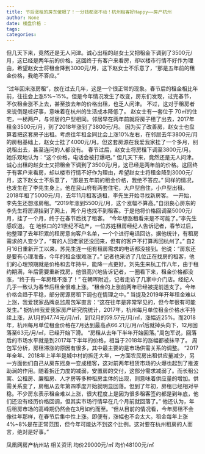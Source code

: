 ```yaml
---
title: 节后涨租的房东傻眼了！一分钱都涨不动！杭州租客好Happy——房产杭州
author: None
date: 楼盘价格 : 
tags: 
categories: 
---
```

但几天下来，竟然还是无人问津。诚心出租的赵女士又把租金下调到了3500元/月，这已经是两年前的价格。这回终于有客户来看房，却以楼市行情不好作为理由，希望赵女士将租金降到3000元/月，这下赵女士不乐意了，“那是五年前的租金价格，我绝不答应。”
<!-- more -->
“过年回来涨房租”，放在过去几年，这是一个很正常的现象。春节后的租金相比年前，往往会上涨5%~15%。但是今年情况发生了改变，房东们发现，过完春节，不仅租金涨不上去，甚至按去年的价格出租，也乏人问津。
不过，这对于租房者来说倒是桩好事，意味着在杭州的生活成本降低了。
赵女士有一套位于
70㎡的住宅，一梯两户，与邻居的户型相同。邻居早在两年前就将房子租了出去，2017年租金3500元/月，到了2018年涨到了3800元/月。
因为买了改善房，赵女士也盘算着把这套房子出租。考虑往年租金同比会上涨10%左右，在邻居去年3800元/月的房租基础上，赵女士挂了4000元/月。但这套房源在我爱我家挂了一个多月，别说租出去，甚至连问的人都没有。
春节过后，赵女士将房租下调至3800元/月。她乐观地认为：“这个价格，电话会被打爆吧。”
但几天下来，竟然还是无人问津。诚心出租的赵女士又把租金下调到了3500元/月，这已经是两年前的价格。这回终于有客户来看房，却以楼市行情不好作为理由，希望赵女士将租金降到3000元/月，这下赵女士不乐意了，“那是五年前的租金价格，我绝不答应。”
同样的情况，也发生在了李先生身上。他在艮山府有两套住宅，大户型自住，小户型出租。2018年租了5000元/月，去年11月租客退租，李先生开始寻找新房客。
一开始，李先生还想涨房租。“2019年涨到5500元/月，这个涨幅不算高。”自诩良心房东的李先生将房源挂到了网上，两个月也找不到租客。于是他将价格回调至5000元/月，挂了一个月，终于在春节后找了租客。
“今年想涨租看来是不可能了。”李先生感叹道。
在
地铁口的21世纪不动产，一位苏姓租房经纪人告诉记者，春节过后，他整理了去年积累的租房意向客户名单，一个个进行电话回访。据他统计，有租房需求的人变少了，“有的人回老家还没回来，但有的客户不打算再回杭州了。”
自2月16日重新开工以来，苏先生连一组有租房需求的电话都没接到。他说：“房东还是要有心理准备，今年的租金很难涨了。”
记者也采访了几位正在找房的租客，他们的心理预期就是价格和去年持平，能降一点更好。刘先生来杭工作八年，由于租约期满，年后需要重新找房，他很高兴地告诉记者，一圈看下来，租金价格都没涨，“终于有一年房租不涨了！”
在朝晖附近，记者走访了几家中介门店。经纪人几乎一致认为春节后租金很难上涨。“租金的上涨前两年已经被提前透支了。今年价格会趋于平稳，部分房源房租下调也在情理之中。”
当提及2019年开年租金难以上涨，我爱我家品牌总监周包军直言：“这在往年是非常罕见的，但今年很有可能发生。”
据杭州我爱我家房产研究院统计，2017年，杭州每月单位租金价格水平持续上涨，从1月的47.74元/月/㎡，到12月的59.57元/月/㎡，涨幅近25%。而2018年，杭州每月单位租金价格在7月达到最高点66.21元/月/㎡后就掉头向下，12月回落至63元/月/㎡，已经开始下滑。
“房租从去年下半年开始回落。”周包军说，回落后的市场水平就是到2017年下半年的价格，相当于2018年的涨幅都被抹平了。
周包军分析，房租滞涨的原因有很多，其中最主要的是市场供需关系的调整。
“2017年全年、2018年上半年是城中村的拆迁大年，一方面农民房出租供应量减少，另一方面他们自己从房东摇身一变成租客，这对前两年租赁市场的火爆也起到了推波助澜的作用。随着拆迁力度的减弱，安置房的交付，这部分需求减弱了。而长租公寓、公租房、廉租房、人才房等多种租房主体的出现，则意味着供应量的增加。供需关系变了，房租从去年第四季度开始就明显回落。但到了年初，房租已经相对平稳。不少房东表示租金难以上涨，很大程度上是因为很多租客签约都是到年底，他们还没有经历价格回调，但其实市场行情早在几个月前就回落了。”
他还认为，年后租房市场的高峰期仍然会在3月如约而至。“但从目前的情况看，今年房租不会像往年那样，在春节后集中性上涨。即便有，涨幅也不会太大。租金每年上涨4%~8%是在正常范围，但今年可能达不到这个比例。这对要在杭州租房的人而言，绝对是好事。”
                        
                        
                        
                        
                                        
                    
                    
                
                    
                    
                    
                
                    
                
凤凰网房产杭州站
相关资讯
均价29000元/㎡
均价48100元/㎡
	                        
	                    
	                        
	                    
